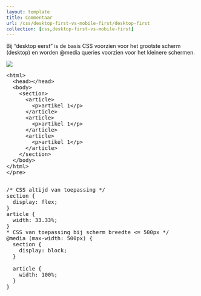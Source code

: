 ```yaml
---
layout: template
title: Commentaar
url: /css/desktop-first-vs-mobile-first/desktop-first
collection: [css,desktop-first-vs-mobile-first]
---			
```

Bij “desktop eerst” is de basis CSS voorzien voor het grootste scherm (desktop) en worden @media queries voorzien voor het kleinere schermen.

<img src="/webdesign/rwd/images/rwd-desktop-first-2.jpg" />	


<pre data-enlighter-theme="beyond" data-enlighter-language="html">
&lt;html&gt;
  &lt;head&gt;&lt;/head&gt;
  &lt;body&gt;
    &lt;section&gt;
      &lt;article&gt;
        &lt;p&gt;artikel 1&lt;/p&gt;
      &lt;/article&gt;
      &lt;article&gt;
        &lt;p&gt;artikel 1&lt;/p&gt;
      &lt;/article&gt;
      &lt;article&gt;
        &lt;p&gt;artikel 1&lt;/p&gt;
      &lt;/article&gt;            
    &lt;/section&gt;
  &lt;/body&gt;
&lt;/html&gt;
&lt;/pre&gt;

<pre data-enlighter-theme="beyond" data-enlighter-language="css">
/* CSS altijd van toepassing */
section {
  display: flex;
}   
article {
  width: 33.33%;
}
* CSS van toepassing bij scherm breedte <= 500px */
@media (max-width: 500px) {
  section {
    display: block;
  }
   
  article {
    width: 100%;
  }
}
</pre>